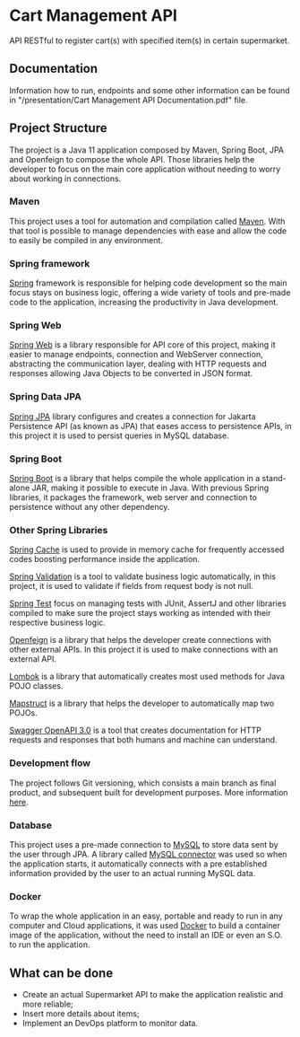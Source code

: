 # Cart Management API

API RESTful to register cart(s) with specified item(s) in certain supermarket.

## Documentation

Information how to run, endpoints and some other information can be found in "/presentation/Cart Management API Documentation.pdf" file.

## Project Structure

The project is a Java 11 application composed by Maven, Spring Boot, JPA and Openfeign to compose the whole API. Those libraries help the developer to focus on the main core application without needing to worry about working in connections.

### Maven

This project uses a tool for automation and compilation called [Maven](https://maven.apache.org/). With that tool is possible to manage
dependencies with ease and allow the code to easily be compiled in any environment.

### Spring framework

[Spring](https://docs.spring.io/spring-framework/docs/current/reference/html) framework is responsible for helping
code development so the main focus stays on business logic, offering a wide variety of tools and pre-made code to
the application, increasing the productivity in Java development.

### Spring Web

[Spring Web](https://docs.spring.io/spring-framework/docs/current/reference/html/web.html#mvc) is a library responsible for API core of this project, making it easier to manage endpoints, connection and WebServer connection, abstracting the communication layer, dealing with HTTP requests and responses allowing Java Objects to be converted in JSON format.

### Spring Data JPA

[Spring JPA](https://docs.spring.io/spring-data/jpa/docs/current/reference/html/) library configures and creates a connection for Jakarta Persistence API (as known as JPA) that eases access to persistence APIs, in this project it is used to persist queries in MySQL database.

### Spring Boot

[Spring Boot](https://docs.spring.io/spring-boot/docs/current/reference/htmlsingle/) is a library that helps compile the whole application in a stand-alone JAR, making it possible to execute in Java. With previous Spring libraries, it packages the framework, web server and connection to persistence without any other dependency. 

### Other Spring Libraries

[Spring Cache](https://docs.spring.io/spring-boot/docs/2.1.6.RELEASE/reference/html/boot-features-caching.html) is used to provide in memory cache for frequently accessed codes boosting performance inside the application.

[Spring Validation](https://docs.spring.io/spring-framework/docs/3.0.x/reference/validation.html) is a tool to validate business logic automatically, in this project, it is used to validate if fields from request body is not null.

[Spring Test](https://docs.spring.io/spring-boot/docs/1.5.2.RELEASE/reference/html/boot-features-testing.html) focus on managing tests with JUnit, AssertJ and other libraries compiled to make sure the project stays working as intended with their respective business logic.

[Openfeign](https://docs.spring.io/spring-cloud-openfeign/docs/current/reference/html/) is a library that helps the developer create connections with other external APIs. In this project it is used to make connections with an external API.

[Lombok](https://projectlombok.org/) is a library that automatically creates most used methods for Java POJO classes.

[Mapstruct](https://mapstruct.org/) is a library that helps the developer to automatically map two POJOs. 

[Swagger OpenAPI 3.0](https://swagger.io/specification/) is a tool that creates documentation for HTTP requests and responses that both humans and machine can understand.

### Development flow

The project follows Git versioning, which consists a main branch as final product, and subsequent built for development purposes. More information [here](https://guides.github.com/introduction/flow/).

### Database

This project uses a pre-made connection to [MySQL](https://dev.mysql.com/doc/) to store data sent by the user through JPA. A library called [MySQL connector](https://dev.mysql.com/doc/connector-j/8.0/en/) was used so when the application starts, it automatically connects with a pre established information provided by the user to an actual running MySQL data.

### Docker

To wrap the whole application in an easy, portable and ready to run in any computer and Cloud applications, it was used [Docker](https://docs.docker.com/) to build a container image of the application, without the need to install an IDE or even an S.O. to run the application.

## What can be done

- Create an actual Supermarket API to make the application realistic and more reliable;
- Insert more details about items;
- Implement an DevOps platform to monitor data.